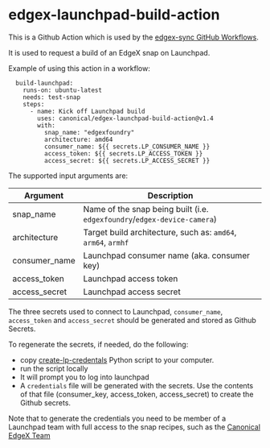 # edgex-launchpad-build-action

This is a Github Action which is used by the [edgex-sync GitHub Workflows](https://github.com/canonical/edgex-sync).

It is used to request a build of an EdgeX snap on Launchpad.

Example of using this action in a workflow:

```
  build-launchpad:
    runs-on: ubuntu-latest
    needs: test-snap
    steps:
      - name: Kick off Launchpad build
        uses: canonical/edgex-launchpad-build-action@v1.4
        with:
          snap_name: "edgexfoundry"
          architecture: amd64
          consumer_name: ${{ secrets.LP_CONSUMER_NAME }}
          access_token: ${{ secrets.LP_ACCESS_TOKEN }}
          access_secret: ${{ secrets.LP_ACCESS_SECRET }}
```

The supported input arguments are:

|Argument|Description|
|---|---|
|snap_name|Name of the snap being built (i.e. `edgexfoundry`/`edgex-device-camera`)|
|architecture|Target build architecture, such as: `amd64`, `arm64`, `armhf`|
|consumer_name|Launchpad consumer name (aka. consumer key)|
|access_token|Launchpad access token|
|access_secret|Launchpad access secret|

The three secrets used to connect to Launchpad, `consumer_name`, `access_token` and `access_secret` should be generated and stored as Github Secrets.

To regenerate the secrets, if needed, do the following:
- copy [create-lp-credentals](create-lp-credentals.py) Python script to your computer.
- run the script locally
- It will prompt you to log into launchpad
- A `credentials` file will be generated with the secrets. Use the contents of that file (consumer_key, access_token, access_secret) to create the Github secrets.

Note that to generate the credentials you need to be member of a Launchpad team with full access to the snap recipes, such as the [Canonical EdgeX Team](https://launchpad.net/~canonical-edgex)
